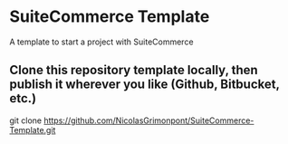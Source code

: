 # SuiteCommerce Template
A template to start a project with SuiteCommerce

## Clone this repository template locally, then publish it wherever you like (Github, Bitbucket, etc.)
  git clone https://github.com/NicolasGrimonpont/SuiteCommerce-Template.git
